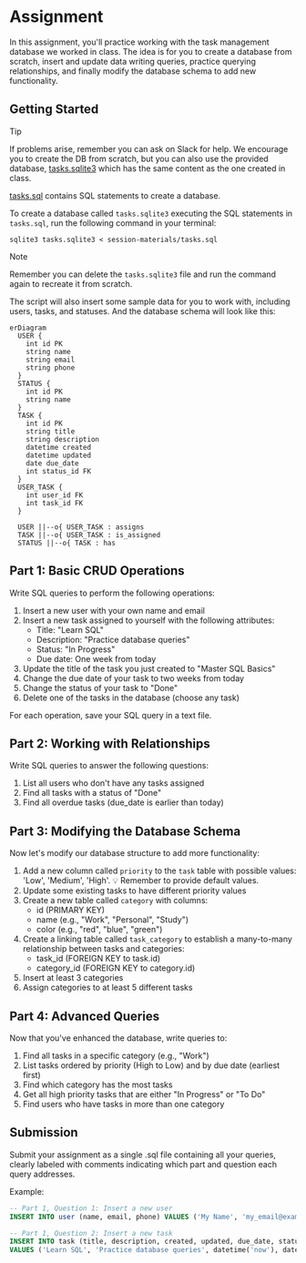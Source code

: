 # Assignment

In this assignment, you'll practice working with the task management database we worked in class.
The idea is for you to create a database from scratch, insert and update data writing queries, practice querying relationships, and finally modify the database schema to add new functionality.

## Getting Started

> [!TIP]
> If problems arise, remember you can ask on Slack for help.
> We encourage you to create the DB from scratch, but you can also use the provided database, [tasks.sqlite3](./session-materials/tasks.sqlite3) which has the same content as the one created in class.

[tasks.sql](./session-materials/tasks.sql) contains SQL statements to create a database.

To create a database called `tasks.sqlite3` executing the SQL statements in `tasks.sql`, run the following command in your terminal:

```shell
sqlite3 tasks.sqlite3 < session-materials/tasks.sql
```

> [!NOTE]
> Remember you can delete the `tasks.sqlite3` file and run the command again to recreate it from scratch.

The script will also insert some sample data for you to work with, including users, tasks, and statuses.
And the database schema will look like this:

```mermaid
erDiagram
  USER {
    int id PK
    string name
    string email
    string phone
  }
  STATUS {
    int id PK
    string name
  }
  TASK {
    int id PK
    string title
    string description
    datetime created
    datetime updated
    date due_date
    int status_id FK
  }
  USER_TASK {
    int user_id FK
    int task_id FK
  }

  USER ||--o{ USER_TASK : assigns
  TASK ||--o{ USER_TASK : is_assigned
  STATUS ||--o{ TASK : has
```

## Part 1: Basic CRUD Operations

Write SQL queries to perform the following operations:

1. Insert a new user with your own name and email
2. Insert a new task assigned to yourself with the following attributes:
   - Title: "Learn SQL"
   - Description: "Practice database queries"
   - Status: "In Progress"
   - Due date: One week from today
3. Update the title of the task you just created to "Master SQL Basics"
4. Change the due date of your task to two weeks from today
5. Change the status of your task to "Done"
6. Delete one of the tasks in the database (choose any task)

For each operation, save your SQL query in a text file.

## Part 2: Working with Relationships

Write SQL queries to answer the following questions:

1. List all users who don't have any tasks assigned
1. Find all tasks with a status of "Done"
1. Find all overdue tasks (due_date is earlier than today)

## Part 3: Modifying the Database Schema

Now let's modify our database structure to add more functionality:

1. Add a new column called `priority` to the `task` table with possible values: 'Low', 'Medium', 'High'. 💡 Remember to provide default values.
2. Update some existing tasks to have different priority values
3. Create a new table called `category` with columns:
   - id (PRIMARY KEY)
   - name (e.g., "Work", "Personal", "Study")
   - color (e.g., "red", "blue", "green")
4. Create a linking table called `task_category` to establish a many-to-many relationship between tasks and categories:
   - task_id (FOREIGN KEY to task.id)
   - category_id (FOREIGN KEY to category.id)
5. Insert at least 3 categories
6. Assign categories to at least 5 different tasks

## Part 4: Advanced Queries

Now that you've enhanced the database, write queries to:

1. Find all tasks in a specific category (e.g., "Work")
2. List tasks ordered by priority (High to Low) and by due date (earliest first)
3. Find which category has the most tasks
4. Get all high priority tasks that are either "In Progress" or "To Do"
5. Find users who have tasks in more than one category

## Submission

Submit your assignment as a single .sql file containing all your queries, clearly labeled with comments indicating which part and question each query addresses.

Example:

```sql
-- Part 1, Question 1: Insert a new user
INSERT INTO user (name, email, phone) VALUES ('My Name', 'my_email@example.com', '123-456-7890');

-- Part 1, Question 2: Insert a new task
INSERT INTO task (title, description, created, updated, due_date, status_id)
VALUES ('Learn SQL', 'Practice database queries', datetime('now'), datetime('now'), date('now', '+7 days'), 2);
```
